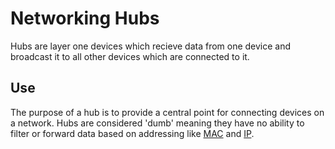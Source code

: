 # Networking Hubs
Hubs are layer one devices which recieve data from one device and broadcast it to all other devices which are connected to it. 
## Use
The purpose of a hub is to provide a central point for connecting devices on a network. Hubs are considered 'dumb' meaning they have no ability to filter or forward data based on addressing like [MAC](../2-datalink/MAC-addresses.md) and [IP](../3-network/IP-addresses.md).
